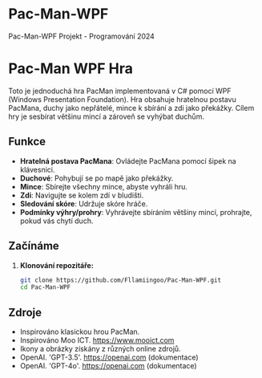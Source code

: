 # Pac-Man-WPF
Pac-Man-WPF Projekt - Programování 2024

# Pac-Man WPF Hra

Toto je jednoduchá hra PacMan implementovaná v C# pomocí WPF (Windows Presentation Foundation). Hra obsahuje hratelnou postavu PacMana, duchy jako nepřátelé, mince k sbírání a zdi jako překážky. Cílem hry je sesbírat většinu mincí a zároveň se vyhýbat duchům.

## Funkce

- **Hratelná postava PacMana**: Ovládejte PacMana pomocí šipek na klávesnici.
- **Duchové**: Pohybují se po mapě jako překážky.
- **Mince**: Sbírejte všechny mince, abyste vyhráli hru.
- **Zdi**: Navigujte se kolem zdí v bludišti.
- **Sledování skóre**: Udržuje skóre hráče.
- **Podmínky výhry/prohry**: Vyhrávejte sbíráním většiny mincí, prohrajte, pokud vás chytí duch.


## Začínáme

1. **Klonování repozitáře:**
   ```bash
   git clone https://github.com/Fllamiingoo/Pac-Man-WPF.git
   cd Pac-Man-WPF


## Zdroje

- Inspirováno klasickou hrou PacMan.
- Inspirováno Moo ICT. https://www.mooict.com
- Ikony a obrázky získány z různých online zdrojů.
- OpenAI. 'GPT-3.5'. https://openai.com (dokumentace)
- OpenAI. 'GPT-4o'. https://openai.com (dokumentace)
